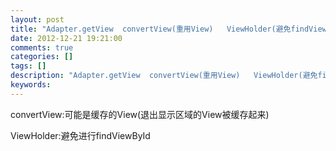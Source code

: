 ```yaml
---
layout: post
title: "Adapter.getView  convertView(重用View)   ViewHolder(避免findViewById)"
date: 2012-12-21 19:21:00 
comments: true
categories: []
tags: []
description: "Adapter.getView  convertView(重用View)   ViewHolder(避免findViewById)"
keywords: 
---
```



 
  
   convertView:可能是缓存的View(退出显示区域的View被缓存起来)
  
 
 
  
   ViewHolder:避免进行findViewById
  
 


